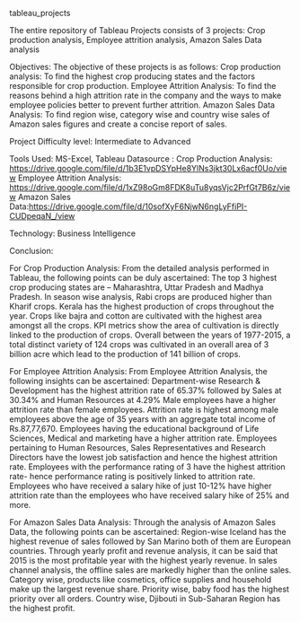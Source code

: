 tableau_projects
 
 The entire repository of Tableau Projects consists of 3 projects: Crop production analysis, Employee attrition analysis, Amazon Sales Data analysis
 
 Objectives:
 The objective of these projects is as follows:
 Crop production analysis: To find the highest crop producing states and the factors responsible for crop production.
 Employee Attrition Analysis: To find the reasons behind a high attrition rate in the company and the ways to make employee policies better to prevent further attrition.
 Amazon Sales Data Analysis: To find region wise, category wise and country wise sales of Amazon sales figures and create a concise report of sales.
 
 Project Difficulty level: Intermediate to Advanced
 
 Tools Used: MS-Excel, Tableau
 Datasource :  Crop Production Analysis: https://drive.google.com/file/d/1b3E1vpDSYpHe8YlNs3jkt30Lx6acf0Uo/view
 Employee Attrition Analysis: https://drive.google.com/file/d/1xZ98oGm8FDK8uTu8yqsVjc2PrfGt7B6z/view
 Amazon Sales Data:https://drive.google.com/file/d/10sofXyF6NjwN6ngLyFfiPI-CUDpeqaN_/view

 Technology: Business Intelligence 

 Conclusion:
 
 For Crop Production Analysis:
 From the detailed analysis performed in Tableau, the following points can be duly ascertained:
The top 3 highest crop producing states are – Maharashtra, Uttar Pradesh and Madhya Pradesh.
In season wise analysis, Rabi crops are produced higher than Kharif crops.
 Kerala has the highest production of crops throughout the year.
Crops like bajra and cotton are cultivated with the highest area amongst all the crops.
KPI metrics show the area of cultivation is directly linked to the production of crops.
Overall between the years of 1977-2015, a total distinct variety of 124 crops was cultivated in an overall area of  3 billion acre which lead to the production of  141 billion of crops.

For Employee Attrition Analysis:
From Employee Attrition Analysis, the following insights can be ascertained:
Department-wise Research & Development has the highest attrition rate of 
65.37% followed by Sales at 30.34% and Human Resources at 4.29%
Male employees have a higher attrition rate than female employees. 
Attrition rate is highest among male employees above the age of 35 years with an aggregate total income of Rs.87,77,670.
Employees having the educational background of Life Sciences, Medical and marketing have a higher attrition rate.
 Employees pertaining to Human Resources, Sales Representatives and Research Directors have the lowest job satisfaction and hence the highest attrition rate.
Employees with the performance rating of 3 have the highest attrition rate- hence performance rating is positively  linked to attrition rate.
Employees who have received a salary hike of just 10-12% have higher attrition rate than the employees who have received salary hike of 25% and more.

For Amazon Sales Data Analysis:
Through the analysis of Amazon Sales Data, the following points can be ascertained:
Region-wise Iceland has the highest revenue of sales followed by San Marino both of them are European countries.
Through yearly profit and revenue analysis, it can be said that 2015 is the most profitable year with the highest yearly revenue.
In sales channel analysis, the offline sales are markedly higher than the online sales.
Category wise, products like cosmetics, office supplies and household make up the largest revenue share.
Priority wise, baby food has the highest priority over all orders. 
Country wise, Djibouti in Sub-Saharan Region has the highest profit.



